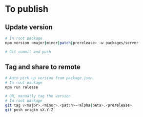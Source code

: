 # To publish

## Update version
```sh
# In root package
npm version <major|minor|patch|prerelease> -w packages/server

# Git commit and push
```

## Tag and share to remote
```sh
# Auto pick up version from package.json
# In root package
npm run release

# OR, manually tag the version
# In root package
git tag v<major>.<minor>.<patch>-<alpha|beta>.<prerelease>
git push origin vX.Y.Z
```